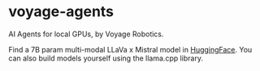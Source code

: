 # voyage-agents
AI Agents for local GPUs, by Voyage Robotics.

Find a 7B param multi-modal LLaVa x Mistral model in [HuggingFace](https://huggingface.co/villekuosmanen/LLaVa-1.6-Mistral-7B-llama.cpp/tree/main). You can also build models yourself using the llama.cpp library.
